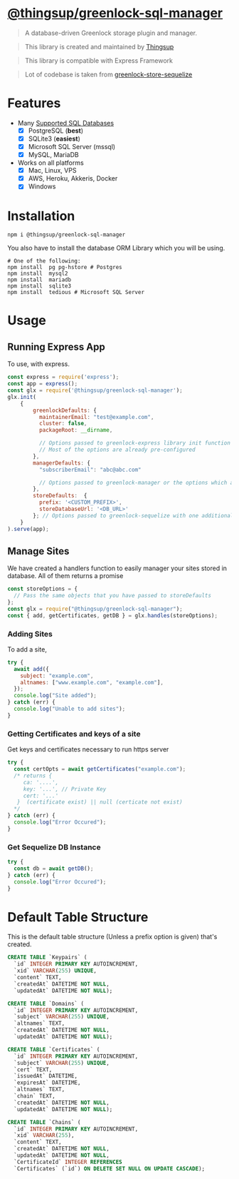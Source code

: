 # [@thingsup/greenlock-sql-manager](https://github.com/thingsup/greenlock-sql-manager)

> A database-driven Greenlock storage plugin and manager.

> This library is created and maintained by [Thingsup](https://thingsup.io)

> This library is compatible with Express Framework

> Lot of codebase is taken from [greenlock-store-sequelize](https://git.rootprojects.org/root/greenlock-store-sequelize.js/src/branch/master)

# Features

- Many [Supported SQL Databases](http://docs.sequelizejs.com/manual/getting-started.html)
  - [x] PostgreSQL (**best**)
  - [x] SQLite3 (**easiest**)
  - [x] Microsoft SQL Server (mssql)
  - [x] MySQL, MariaDB
- Works on all platforms
  - [x] Mac, Linux, VPS
  - [x] AWS, Heroku, Akkeris, Docker
  - [x] Windows

# Installation

```
npm i @thingsup/greenlock-sql-manager
```

You also have to install the database ORM Library which you will be using.

```
# One of the following:
npm install  pg pg-hstore # Postgres
npm install  mysql2
npm install  mariadb
npm install  sqlite3
npm install  tedious # Microsoft SQL Server
```

# Usage

## Running Express App

To use, with express.

```js
const express = require('express');
const app = express();
const glx = require('@thingsup/greenlock-sql-manager');
glx.init(
    {
        greenlockDefaults: {
          maintainerEmail: "test@example.com",
          cluster: false,
          packageRoot: __dirname,

          // Options passed to greenlock-express library init function
          // Most of the options are already pre-configured
        },
        managerDefaults: {
          "subscriberEmail": "abc@abc.com"

          // Options passed to greenlock-manager or the options which are passed in config.json of greenlock-express library
        },
        storeDefaults:  {
          prefix: '<CUSTOM_PREFIX>',
          storeDatabaseUrl: '<DB_URL>'
        }; // Options passed to greenlock-sequelize with one additional argument prefix
    }
).serve(app);
```

## Manage Sites

We have created a handlers function to easily manager your sites stored in database. All of them returns a promise
```js
const storeOptions = {
  // Pass the same objects that you have passed to storeDefaults
};
const glx = require("@thingsup/greenlock-sql-manager");
const { add, getCertificates, getDB } = glx.handles(storeOptions);
```

### Adding Sites
To add a site,
```js
try {
  await add({
    subject: "example.com",
    altnames: ["www.example.com", "example.com"],
  });
  console.log("Site added");
} catch (err) {
  console.log("Unable to add sites");
}
```

### Getting Certificates and keys of a site
Get keys and certificates necessary to run https server
```js
try {
  const certOpts = await getCertificates("example.com");
  /* returns {
     ca: '....',
     key: '...', // Private Key
     cert: '...'
   }  (certificate exist) || null (certicate not exist)
  */
} catch (err) {
  console.log("Error Occured");
}
```

### Get Sequelize DB Instance
``` js
try {
  const db = await getDB();
} catch (err) {
  console.log("Error Occured");
}
```

# Default Table Structure

This is the default table structure (Unless a prefix option is given) that's created.

```sql
CREATE TABLE `Keypairs` (
  `id` INTEGER PRIMARY KEY AUTOINCREMENT,
  `xid` VARCHAR(255) UNIQUE,
  `content` TEXT,
  `createdAt` DATETIME NOT NULL,
  `updatedAt` DATETIME NOT NULL);

CREATE TABLE `Domains` (
  `id` INTEGER PRIMARY KEY AUTOINCREMENT,
  `subject` VARCHAR(255) UNIQUE,
  `altnames` TEXT,
  `createdAt` DATETIME NOT NULL,
  `updatedAt` DATETIME NOT NULL);

CREATE TABLE `Certificates` (
  `id` INTEGER PRIMARY KEY AUTOINCREMENT,
  `subject` VARCHAR(255) UNIQUE,
  `cert` TEXT,
  `issuedAt` DATETIME,
  `expiresAt` DATETIME,
  `altnames` TEXT,
  `chain` TEXT,
  `createdAt` DATETIME NOT NULL,
  `updatedAt` DATETIME NOT NULL);

CREATE TABLE `Chains` (
  `id` INTEGER PRIMARY KEY AUTOINCREMENT,
  `xid` VARCHAR(255),
  `content` TEXT,
  `createdAt` DATETIME NOT NULL,
  `updatedAt` DATETIME NOT NULL,
  `CertificateId` INTEGER REFERENCES
  `Certificates` (`id`) ON DELETE SET NULL ON UPDATE CASCADE);
```
